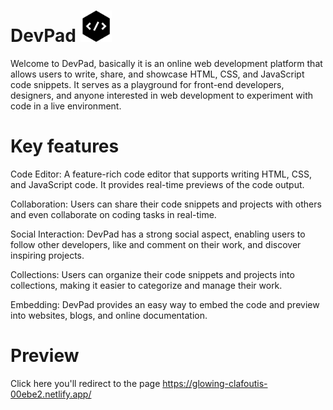 # DevPad <img src="coding.png" alt="" width="50" height="50" >

Welcome to DevPad, basically it is an online web development platform that allows users to write, share, and showcase HTML, CSS, and JavaScript code snippets. It serves as a playground for front-end developers, designers, and anyone interested in web development to experiment with code in a live environment.

# Key features

Code Editor: A feature-rich code editor that supports writing HTML, CSS, and JavaScript code. It provides real-time previews of the code output.

Collaboration: Users can share their code snippets and projects with others and even collaborate on coding tasks in real-time.

Social Interaction: DevPad has a strong social aspect, enabling users to follow other developers, like and comment on their work, and discover inspiring projects.

Collections: Users can organize their code snippets and projects into collections, making it easier to categorize and manage their work.

Embedding: DevPad provides an easy way to embed the code and preview into websites, blogs, and online documentation.

# Preview 

Click here you'll redirect to the page https://glowing-clafoutis-00ebe2.netlify.app/
